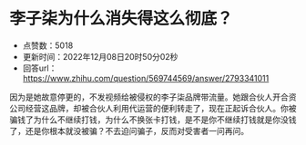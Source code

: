 # 李子柒为什么消失得这么彻底？
- 点赞数：5018
- 更新时间：2022年12月08日20时50分02秒
- 回答url：https://www.zhihu.com/question/569744569/answer/2793341011
<body>
 <p data-pid="_IineG0e">因为是她故意停更的，不发视频给被侵权的李子柒品牌带流量。她跟合伙人开合资公司经营这品牌，却被合伙人利用代运营的便利转走了，现在正起诉合伙人。你被骗钱了为什么不继续打钱，为什么不换张卡打钱，是不是你不继续打钱就是你没钱了，还是你根本就没被骗？不去迫问骗子，反而对受害者一问再问。</p>
</body>